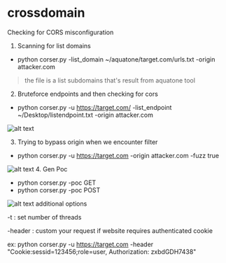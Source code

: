 # crossdomain
Checking for CORS misconfiguration
1. Scanning for list domains
* python corser.py -list_domain ~/aquatone/target.com/urls.txt -origin attacker.com

>the file is a list subdomains that's result from aquatone tool
 
2. Bruteforce endpoints and then checking for cors
* python corser.py -u https://target.com/ -list_endpoint ~/Desktop/listendpoint.txt -origin attacker.com

![alt text](https://image.ibb.co/dXCqby/endpoint.png "Fig2")

3. Trying to bypass origin when we encounter filter
* python corser.py -u https://target.com -origin attacker.com -fuzz true

![alt text](https://image.ibb.co/jv01Gy/fuzz.png "Fig3")
4. Gen Poc
* python corser.py -poc GET
* python corser.py -poc POST

![alt text](https://image.ibb.co/jv01Gy/fuzz.png "Fig4")
additional options

-t : set number of threads

-header : custom your request if website requires authenticated cookie

ex: python corser.py -u https://target.com -header "Cookie:sessid=123456;role=user, Authorization: zxbdGDH7438"
